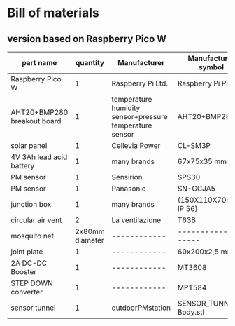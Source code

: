 # Bill of materials

## version based on Raspberry Pico W
|part name|quantity|Manufacturer|Manufacturer symbol|
|---------|--------|------------|-------------------|
|Raspberry Pico W|1|Raspberry Pi Ltd.|Raspberry Pi Pico W|
|AHT20+BMP280 breakout board|1|temperature humidity sensor+pressure temperature sensor|AHT20+BMP280|
|solar panel|1|Cellevia Power|CL-SM3P|
|4V 3Ah lead acid battery|1|many brands|67x75x35 mm|
|PM sensor|1|Sensirion|SPS30|
|PM sensor|1|Panasonic|SN-GCJA5|
|junction box|1|many brands|(150X110X70mm, IP 56)|
|circular air vent|2|La ventilazione|T63B|
|mosquito net|2x80mm diameter|------------|-------------------|
|joint plate|1|------------|60x200x2,5 mm|
|2A DC-DC Booster|1|------------| MT3608 |
|STEP DOWN converter|1|------------| MP1584 |
|sensor tunnel|1|outdoorPMstation|SENSOR_TUNNEL-Body.stl|
